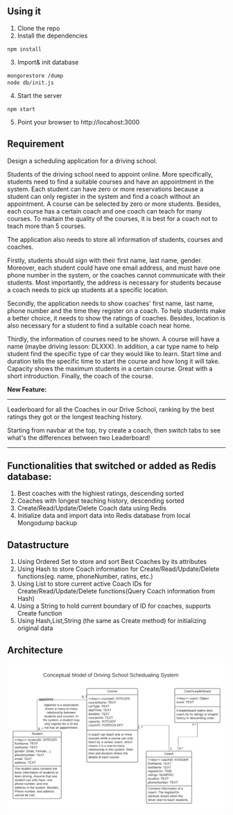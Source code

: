 
## Using it

1) Clone the repo
2) Install the dependencies

```
npm install
```
3) Import& init database

```
mongorestore /dump
node db/init.js
```

4) Start the server

```
npm start
```

5) Point your browser to http://locahost:3000

## Requirement

Design a scheduling application for a driving school. 

Students of the driving school need to appoint online. More specifically, students need to find a suitable courses and have an appointment in the system. Each student can have zero or more reservations because a student can only register in the system and find a coach without an appointment. A course can be selected by zero or more students. Besides, each course has a certain coach and one coach can teach for many courses. To maitain the quality of the courses, it is best for a coach not to teach more than 5 courses.

The application also needs to store all information of students, courses and coaches. 

Firstly, students should sign with their first name, last name, gender. Moreover, each student could have one email address, and must have one phone number in the system, or the coaches cannot communicate with their students. Most importantly, the address is necessary for students because a coach needs to pick up students at a specific location. 

Secondly, the application needs to show coaches' first name, last name, phone number and the time they register on a coach. To help students make a better choice, it needs to show the ratings of coaches. Besides, location is also necessary for a student to find a suitable coach near home. 

Thirdly, the information of courses need to be shown. A course will have a name (maybe driving lesson: DLXXX). In addition, a car type name to help student find the specific type of car they would like to learn. Start time and duration tells the specific time to start the course and how long it will take. Capacity shows the maximum students in a certain course. Great with a short introduction. Finally, the coach of the course.

**New Feature:**
***
Leaderboard for all the Coaches in our Drive School, ranking by the best ratings they got or the longest teaching history.

Starting from navbar at the top, try create a coach, then switch tabs to see what's the differences between two Leaderboard!
***

## Functionalities that switched or added as Redis database:

1) Best coaches with the highiest ratings, descending sorted
2) Coaches with longest teaching history, descending sorted
3) Create/Read/Update/Delete Coach data using Redis
4) Initialize data and import data into Redis database from local Mongodump backup

## Datastructure
1) Using Ordered Set to store and sort Best Coaches by its attributes
2) Using Hash to store Coach information for Create/Read/Update/Delete functions(eg. name, phoneNumber, ratins, etc.)
3) Using List to store current active Coach IDs for Create/Read/Update/Delete functions(Query Coach information from Hash)
4) Using a String to hold current boundary of ID for coaches, supports Create function
5) Using Hash,List,String (the same as Create method) for initializing original data



## Architecture

<img src="./public/images/architecture.png" alt="Architecture of the Aplication"/>